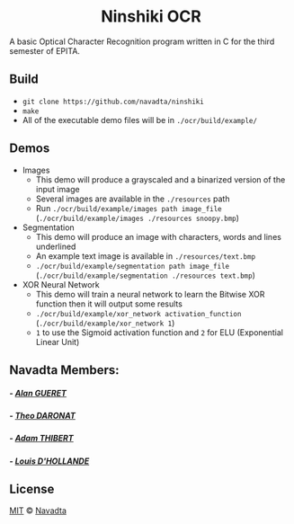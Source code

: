 <h1 align="center">
    Ninshiki OCR
    <br>
</h1>

A basic Optical Character Recognition program written in C for the third semester of EPITA.

## Build
* `git clone https://github.com/navadta/ninshiki`
* `make`
* All of the executable demo files will be in `./ocr/build/example/`

## Demos
* Images
  * This demo will produce a grayscaled and a binarized version of the input image
  * Several images are available in the `./resources` path
  * Run `./ocr/build/example/images path image_file` (`./ocr/build/example/images ./resources snoopy.bmp`)
* Segmentation
  * This demo will produce an image with characters, words and lines underlined
  * An example text image is available in `./resources/text.bmp`
  * `./ocr/build/example/segmentation path image_file` (`./ocr/build/example/segmentation ./resources text.bmp`)
* XOR Neural Network
  * This demo will train a neural network to learn the Bitwise XOR function then it will output some results
  * `./ocr/build/example/xor_network activation_function` (`./ocr/build/example/xor_network 1`)
  * `1` to use the Sigmoid activation function and `2` for ELU (Exponential Linear Unit)

## Navadta Members:
##### - [Alan GUERET](https://github.com/alanretgue)
##### - [Theo DARONAT](https://github.com/Theo-DARONAT)
##### - [Adam THIBERT](https://github.com/Adamaq01)
##### - [Louis D'HOLLANDE](https://github.com/Krug666)

## License

[MIT](https://github.com/navadta/ninshiki/blob/master/LICENSE) © [Navadta](https://github.com/navadta)

